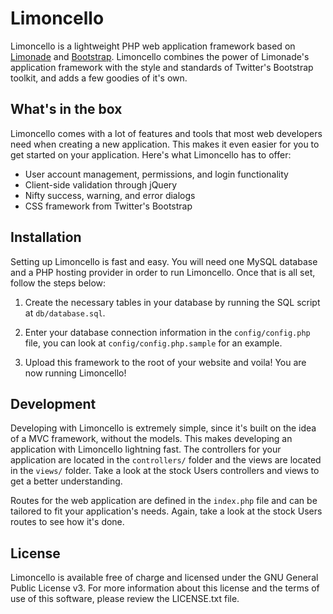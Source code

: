# Limoncello

Limoncello is a lightweight PHP web application framework based on [Limonade](http://www.limonade-php.net/) and [Bootstrap](http://twitter.github.com/bootstrap/). Limoncello combines the power of Limonade's application framework with the style and standards of Twitter's Bootstrap toolkit, and adds a few goodies of it's own.


## What's in the box

Limoncello comes with a lot of features and tools that most web developers need when creating a new application. This makes it even easier for you to get started on your application. Here's what Limoncello has to offer:

* User account management, permissions, and login functionality
* Client-side validation through jQuery
* Nifty success, warning, and error dialogs
* CSS framework from Twitter's Bootstrap


## Installation

Setting up Limoncello is fast and easy. You will need one MySQL database and a PHP hosting provider in order to run Limoncello. Once that is all set, follow the steps below:

1. Create the necessary tables in your database by running the SQL script at `db/database.sql`. 

2. Enter your database connection information in the `config/config.php` file, you can look at `config/config.php.sample` for an example.

3. Upload this framework to the root of your website and voila! You are now running Limoncello!


## Development

Developing with Limoncello is extremely simple, since it's built on the idea of a MVC framework, without the models. This makes developing an application with Limoncello lightning fast. The controllers for your application are located in the `controllers/` folder and the views are located in the `views/` folder. Take a look at the stock Users controllers and views to get a better understanding.

Routes for the web application are defined in the `index.php` file and can be tailored to fit your application's needs. Again, take a look at the stock Users routes to see how it's done.


## License

Limoncello is available free of charge and licensed under the GNU General Public License v3. For more information about this license and the terms of use of this software, please review the LICENSE.txt file.